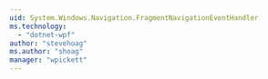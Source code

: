 ```yaml
---
uid: System.Windows.Navigation.FragmentNavigationEventHandler
ms.technology: 
  - "dotnet-wpf"
author: "stevehoag"
ms.author: "shoag"
manager: "wpickett"
---
```

